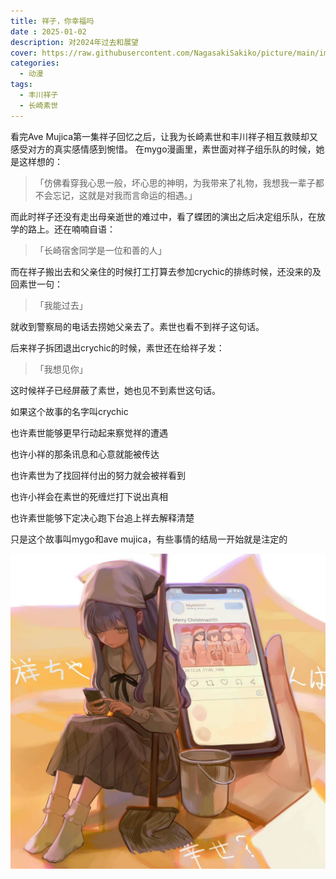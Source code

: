 ```yaml
---
title: 祥子，你幸福吗
date : 2025-01-02
description: 对2024年过去和展望
cover: https://raw.githubusercontent.com/NagasakiSakiko/picture/main/img/20250106-1.jpg
categories: 
  - 动漫
tags: 
  - 丰川祥子
  - 长崎素世
---
```

看完Ave Mujica第一集祥子回忆之后，让我为长崎素世和丰川祥子相互救赎却又感受对方的真实感情感到惋惜。
在mygo漫画里，素世面对祥子组乐队的时候，她是这样想的：
> 「仿佛看穿我心思一般，坏心思的神明，为我带来了礼物，我想我一辈子都不会忘记，这就是对我而言命运的相遇。」

而此时祥子还没有走出母亲逝世的难过中，看了蝶团的演出之后决定组乐队，在放学的路上。还在喃喃自语：
> 「长崎宿舍同学是一位和善的人」

而在祥子搬出去和父亲住的时候打工打算去参加crychic的排练时候，还没来的及回素世一句：
> 「我能过去」

就收到警察局的电话去捞她父亲去了。素世也看不到祥子这句话。

后来祥子拆团退出crychic的时候，素世还在给祥子发：
> 「我想见你」

这时候祥子已经屏蔽了素世，她也见不到素世这句话。

如果这个故事的名字叫crychic

也许素世能够更早行动起来察觉祥的遭遇

也许小祥的那条讯息和心意就能被传达

也许素世为了找回祥付出的努力就会被祥看到

也许小祥会在素世的死缠烂打下说出真相

也许素世能够下定决心跑下台追上祥去解释清楚

只是这个故事叫mygo和ave mujica，有些事情的结局一开始就是注定的

<div style="text-align: center;"><img src="https://raw.githubusercontent.com/NagasakiSakiko/picture/main/img/20250106-2.jpg"/>
</div>